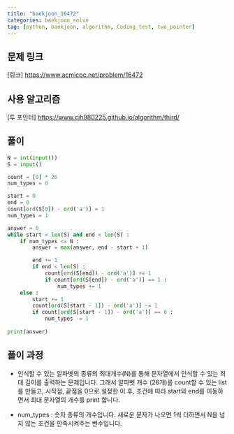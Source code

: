 ```yaml
---
title: "baekjoon_16472" 
categories: baekjoon_solve
tag: [python, baekjoon, algorithm, Coding_test, two_pointer]
---
```


## 문제 링크
[링크] <https://www.acmicpc.net/problem/16472>

## 사용 알고리즘 
[투 포인터] <https://www.cjh980225.github.io/algorithm/third/>

## 풀이 
```python
N = int(input())
S = input()

count = [0] * 26
num_types = 0

start = 0
end = 0 
count[ord(S[0]) - ord('a')] = 1
num_types = 1

answer = 0
while start < len(S) and end < len(S) : 
    if num_types <= N : 
        answer = max(answer, end - start + 1)

        end += 1 
        if end < len(S) : 
            count[ord(S[end]) - ord('a')] += 1
            if count[ord(S[end]) - ord('a')] == 1 : 
                num_types += 1
    else : 
        start += 1
        count[ord(S[start - 1]) - ord('a')] -= 1
        if count[ord(S[start - 1]) - ord('a')] == 0 : 
            num_types -= 1
            
print(answer)
```

## 풀이 과정

- 인식할 수 있는 알파벳의 종류의 최대개수(N)를 통해 문자열에서 인식할 수 있는 최대 길이를 출력하는 문제입니다. 그래서 알파벳 개수 (26개)를 count할 수 있는 list를 만들고, 시작점, 끝점을 0으로 설정한 이 후, 조건에 따라 start와 end를 이동하면서 최대 문자열의 개수를 print 합니다. 

- num_types : 숫자 종류의 개수입니다. 새로운 문자가 나오면 1씩 더하면서 N을 넘지 않는 조건을 만족시켜주는 변수입니다. 